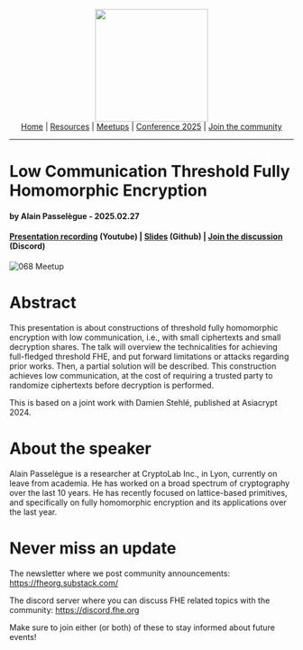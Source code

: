 <!-- Main header navigation -->
<p align="center">
  <img width="200" src="https://user-images.githubusercontent.com/5758427/180978488-db825482-5a58-4c7c-9589-c494a6f0be04.png"><br/>
  <a href="https://fhe-org.github.io">Home</a> | <a href="https://fhe-org.github.io/resources">Resources</a> | <a href="https://fhe-org.github.io/meetups/">Meetups</a> | <a href="https://fhe-org.github.io/conferences/conference-2025/">Conference 2025</a> | <a href="https://fhe-org.github.io/community">Join the community</a>
</p>
<hr/>
<!-- /Main header navigation -->


# Low Communication Threshold Fully Homomorphic Encryption
#### by Alain Passelègue - 2025.02.27
#### <a href="https://youtu.be/reOlD8adB5o">Presentation recording</a> (Youtube) | <a href="https://github.com/user-attachments/files/19029120/threshold_fhe.org.pdf">Slides</a> (Github) | <a href="https://discord.fhe.org">Join the discussion</a> (Discord)

![068 Meetup](https://github.com/user-attachments/assets/3c333bc0-edc8-4b13-b684-ca983a9bdca6)


# Abstract

This presentation is about constructions of threshold fully homomorphic encryption with low communication, i.e., with small ciphertexts and small decryption shares. The talk will overview the technicalities for achieving full-fledged threshold FHE, and put forward limitations or attacks regarding prior works. Then, a partial solution will be described. This construction achieves low communication, at the cost of requiring a trusted party to randomize ciphertexts before decryption is performed.

This is based on a joint work with Damien Stehlé, published at Asiacrypt 2024.

# About the speaker

Alain Passelègue is a researcher at CryptoLab Inc., in Lyon, currently on leave from academia. He has worked on a broad spectrum of cryptography over the last 10 years. He has recently focused on lattice-based primitives, and specifically on fully homomorphic encryption and its applications over the last year.


# Never miss an update

The newsletter where we post community announcements: https://fheorg.substack.com/

The discord server where you can discuss FHE related topics with the community: https://discord.fhe.org

Make sure to join either (or both) of these to stay informed about future events!
